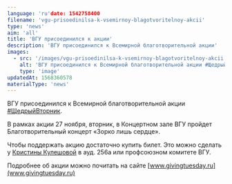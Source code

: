 ```yaml
---
language: 'ru'date: 1542758400
filename: 'vgu-prisoedinilsa-k-vsemirnoy-blagotvoritelnoy-akcii'
type: 'news'
aim: 'all'
title: 'ВГУ присоединился к акции'
description: 'ВГУ присоединился к Всемирной благотворительной акции'
images:
  - src: '/images/vgu-prisoedinilsa-k-vsemirnoy-blagotvoritelnoy-akcii.jpg'
    alt: 'ВГУ присоединился к Всемирной благотворительной акции #ЩедрыйВторник'
    type: 'image'
updatedAt: 1568360578
materialType: 'news'
---
```

ВГУ присоединился к Всемирной благотворительной акции [#ЩедрыйВторник](https://vk.com/feed?section=search&q=%23%D0%A9%D0%B5%D0%B4%D1%80%D1%8B%D0%B9%D0%92%D1%82%D0%BE%D1%80%D0%BD%D0%B8%D0%BA).

В рамках акции 27 ноября, вторник, в Концертном зале ВГУ пройдет Благотворительный концерт «Зорко лишь сердце».

Чтобы поддержать акцию достаточно купить билет. Это можно сделать у [Кристины Кулешовой](https://vk.com/id130187303) в ауд. 256а или профсоюзном комитете ВГУ.

Подробнее об акции можно почитать на сайте [www.givingtuesday.ru](www.givingtuesday.ru)

